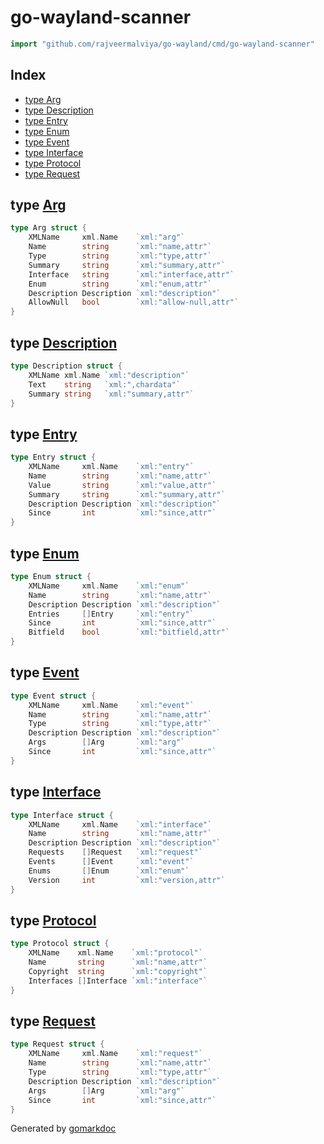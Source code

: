 <!-- gomarkdoc:embed:start -->

<!-- Code generated by gomarkdoc. DO NOT EDIT -->

# go\-wayland\-scanner

```go
import "github.com/rajveermalviya/go-wayland/cmd/go-wayland-scanner"
```

## Index

- [type Arg](<#Arg>)
- [type Description](<#Description>)
- [type Entry](<#Entry>)
- [type Enum](<#Enum>)
- [type Event](<#Event>)
- [type Interface](<#Interface>)
- [type Protocol](<#Protocol>)
- [type Request](<#Request>)


<a name="Arg"></a>
## type [Arg](<https://github.com/Mich-iel/go-wayland/blob/main/cmd/go-wayland-scanner/scanner.go#L91-L100>)



```go
type Arg struct {
    XMLName     xml.Name    `xml:"arg"`
    Name        string      `xml:"name,attr"`
    Type        string      `xml:"type,attr"`
    Summary     string      `xml:"summary,attr"`
    Interface   string      `xml:"interface,attr"`
    Enum        string      `xml:"enum,attr"`
    Description Description `xml:"description"`
    AllowNull   bool        `xml:"allow-null,attr"`
}
```

<a name="Description"></a>
## type [Description](<https://github.com/Mich-iel/go-wayland/blob/main/cmd/go-wayland-scanner/scanner.go#L102-L106>)



```go
type Description struct {
    XMLName xml.Name `xml:"description"`
    Text    string   `xml:",chardata"`
    Summary string   `xml:"summary,attr"`
}
```

<a name="Entry"></a>
## type [Entry](<https://github.com/Mich-iel/go-wayland/blob/main/cmd/go-wayland-scanner/scanner.go#L82-L89>)



```go
type Entry struct {
    XMLName     xml.Name    `xml:"entry"`
    Name        string      `xml:"name,attr"`
    Value       string      `xml:"value,attr"`
    Summary     string      `xml:"summary,attr"`
    Description Description `xml:"description"`
    Since       int         `xml:"since,attr"`
}
```

<a name="Enum"></a>
## type [Enum](<https://github.com/Mich-iel/go-wayland/blob/main/cmd/go-wayland-scanner/scanner.go#L73-L80>)



```go
type Enum struct {
    XMLName     xml.Name    `xml:"enum"`
    Name        string      `xml:"name,attr"`
    Description Description `xml:"description"`
    Entries     []Entry     `xml:"entry"`
    Since       int         `xml:"since,attr"`
    Bitfield    bool        `xml:"bitfield,attr"`
}
```

<a name="Event"></a>
## type [Event](<https://github.com/Mich-iel/go-wayland/blob/main/cmd/go-wayland-scanner/scanner.go#L64-L71>)



```go
type Event struct {
    XMLName     xml.Name    `xml:"event"`
    Name        string      `xml:"name,attr"`
    Type        string      `xml:"type,attr"`
    Description Description `xml:"description"`
    Args        []Arg       `xml:"arg"`
    Since       int         `xml:"since,attr"`
}
```

<a name="Interface"></a>
## type [Interface](<https://github.com/Mich-iel/go-wayland/blob/main/cmd/go-wayland-scanner/scanner.go#L45-L53>)



```go
type Interface struct {
    XMLName     xml.Name    `xml:"interface"`
    Name        string      `xml:"name,attr"`
    Description Description `xml:"description"`
    Requests    []Request   `xml:"request"`
    Events      []Event     `xml:"event"`
    Enums       []Enum      `xml:"enum"`
    Version     int         `xml:"version,attr"`
}
```

<a name="Protocol"></a>
## type [Protocol](<https://github.com/Mich-iel/go-wayland/blob/main/cmd/go-wayland-scanner/scanner.go#L38-L43>)



```go
type Protocol struct {
    XMLName    xml.Name    `xml:"protocol"`
    Name       string      `xml:"name,attr"`
    Copyright  string      `xml:"copyright"`
    Interfaces []Interface `xml:"interface"`
}
```

<a name="Request"></a>
## type [Request](<https://github.com/Mich-iel/go-wayland/blob/main/cmd/go-wayland-scanner/scanner.go#L55-L62>)



```go
type Request struct {
    XMLName     xml.Name    `xml:"request"`
    Name        string      `xml:"name,attr"`
    Type        string      `xml:"type,attr"`
    Description Description `xml:"description"`
    Args        []Arg       `xml:"arg"`
    Since       int         `xml:"since,attr"`
}
```

Generated by [gomarkdoc](<https://github.com/princjef/gomarkdoc>)


<!-- gomarkdoc:embed:end -->